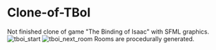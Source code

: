# Clone-of-TBoI
Not finished clone of game "The Binding of Isaac" with SFML graphics.
![tboi_start](https://i.imgur.com/auhmCR7.png)
![tboi_next_room](https://i.imgur.com/liv6ApI.png)
Rooms are procedurally generated.
